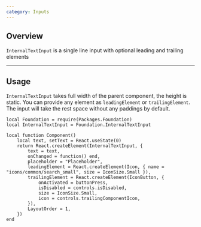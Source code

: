 ```yaml
---
category: Inputs
---
```


## Overview

`InternalTextInput` is a single line input with optional leading and trailing elements

---

## Usage

`InternalTextInput` takes full width of the parent component, the height is static.
You can provide any element as `leadingElement` or `trailingElement`. The input will take the rest space without any paddings by default. 


```luau
local Foundation = require(Packages.Foundation)
local InternalTextInput = Foundation.InternalTextInput

local function Component()
	local text, setText = React.useState(0)
	return React.createElement(InternalTextInput, {
		text = text,
		onChanged = function() end,
		placeholder = "Placeholder",
		leadingElement = React.createElement(Icon, { name = "icons/common/search_small", size = IconSize.Small }),
		trailingElement = React.createElement(IconButton, {
			onActivated = buttonPress,
			isDisabled = controls.isDisabled,
			size = IconSize.Small,
			icon = controls.trailingComponentIcon,
		}),
		LayoutOrder = 1,
	})
end
```
